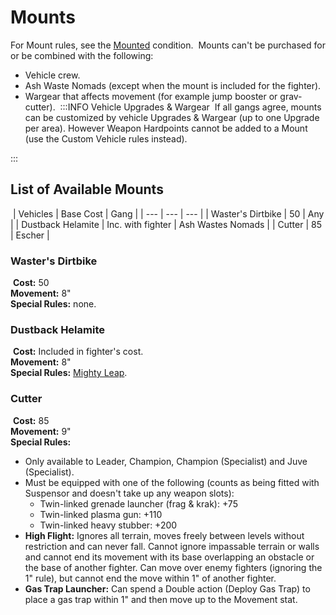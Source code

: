 # Mounts

For Mount rules, see the [Mounted](https://necrovox.org/docs/general-principles/conditions#mounted) condition.
​
Mounts can't be purchased for or be combined with the following:
​
-   Vehicle crew.
-   Ash Waste Nomads (except when the mount is included for the fighter).
-   Wargear that affects movement (for example jump booster or grav-cutter).
​
:::INFO Vehicle Upgrades & Wargear
​
If all gangs agree, mounts can be customized by vehicle Upgrades & Wargear (up to one Upgrade per area). However Weapon Hardpoints cannot be added to a Mount (use the Custom Vehicle rules instead).

:::​

## List of Available Mounts[](https://necrovox.org/docs/armoury/status-items/#list-of-available-mounts "Direct link to List of Available Mounts")
​
| Vehicles | Base Cost | Gang |
| --- | --- | --- |
| Waster's Dirtbike | 50 | Any |
| Dustback Helamite | Inc. with fighter | Ash Wastes Nomads |
| Cutter | 85 | Escher |
​
### Waster's Dirtbike[](https://necrovox.org/docs/armoury/status-items/#wasters-dirtbike "Direct link to Waster's Dirtbike")
​
**Cost:** 50  
**Movement:** 8"  
**Special Rules:** none.
​
### Dustback Helamite[](https://necrovox.org/docs/armoury/status-items/#dustback-helamite "Direct link to Dustback Helamite")
​
**Cost:** Included in fighter's cost.  
**Movement:** 8"  
**Special Rules:** [Mighty Leap](https://necrovox.org/docs/gang-fighters-and-their-weaponry/skills/#4-mighty-leap).
​
### Cutter[](https://necrovox.org/docs/armoury/status-items/#cutter "Direct link to Cutter")
​
**Cost:** 85  
**Movement:** 9"  
**Special Rules:**
​
-   Only available to Leader, Champion, Champion (Specialist) and Juve (Specialist).
-   Must be equipped with one of the following (counts as being fitted with Suspensor and doesn't take up any weapon slots):
    -   Twin-linked grenade launcher (frag & krak): +75
    -   Twin-linked plasma gun: +110
    -   Twin-linked heavy stubber: +200
-   **High Flight:** Ignores all terrain, moves freely between levels without restriction and can never fall. Cannot ignore impassable terrain or walls and cannot end its movement with its base overlapping an obstacle or the base of another fighter. Can move over enemy fighters (ignoring the 1" rule), but cannot end the move within 1" of another fighter.
-   **Gas Trap Launcher:** Can spend a Double action (Deploy Gas Trap) to place a gas trap within 1" and then move up to the Movement stat.
